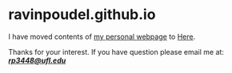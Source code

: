 # ravinpoudel.github.io

I have moved contents of [my personal webpage](https://ravinpoudel.github.io) to [Here](https://github.com/ravinpoudel).

Thanks for your interest. If you have question please email me at: ***rp3448@ufl.edu***
